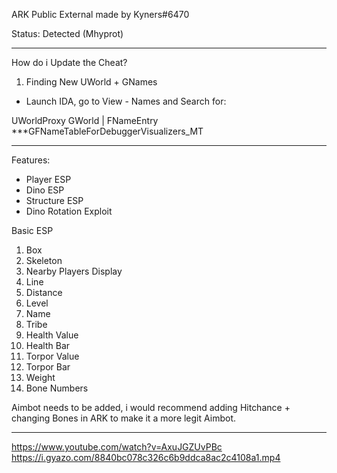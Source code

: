 ARK Public External made by Kyners#6470

Status: Detected (Mhyprot)

----------------------------------------------------------------------------------------------------------------------------------------------------
How do i Update the Cheat?

1. Finding New UWorld + GNames
- Launch IDA, go to View - Names and Search for: 

UWorldProxy GWorld | 
FNameEntry ***GFNameTableForDebuggerVisualizers_MT

----------------------------------------------------------------------------------------------------------------------------------------------------
Features:

- Player ESP
- Dino ESP
- Structure ESP
- Dino Rotation Exploit

Basic ESP
1. Box
2. Skeleton
3. Nearby Players Display
4. Line
5. Distance
6. Level
7. Name
8. Tribe
9. Health Value
10. Health Bar
11. Torpor Value
12. Torpor Bar
13. Weight
14. Bone Numbers

Aimbot needs to be added, i would recommend adding Hitchance + changing Bones in ARK to make it a more legit Aimbot.

----------------------------------------------------------------------------------------------------------------------------------------------------

https://www.youtube.com/watch?v=AxuJGZUvPBc
https://i.gyazo.com/8840bc078c326c6b9ddca8ac2c4108a1.mp4
 

